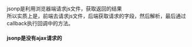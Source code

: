 jsonp是利用浏览器端请求js文件，获取返回的结果  
所以实质上是，前端去请求js文件，后端获取请求的字段，然后解析，最后通过callback执行回调中的方法。
#### jsonp是没有ajax请求的